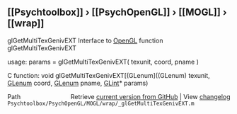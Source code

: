 ## [[Psychtoolbox]] &#8250; [[PsychOpenGL]] &#8250; [[MOGL]] &#8250; [[wrap]]

glGetMultiTexGenivEXT  Interface to [OpenGL](OpenGL) function glGetMultiTexGenivEXT  
  
usage:  params = glGetMultiTexGenivEXT( texunit, coord, pname )  
  
C function:  void glGetMultiTexGenivEXT[(GLenum]((GLenum) texunit, [GLenum](GLenum) coord, [GLenum](GLenum) pname, [GLint](GLint)\* params)  




<div class="code_header" style="text-align:right;">
  <span style="float:left;">Path&nbsp;&nbsp;</span> <span class="counter">Retrieve <a href=
  "https://raw.github.com/Psychtoolbox-3/Psychtoolbox-3/beta/Psychtoolbox/PsychOpenGL/MOGL/wrap/_glGetMultiTexGenivEXT.m">current version from GitHub</a> | View <a href=
  "https://github.com/Psychtoolbox-3/Psychtoolbox-3/commits/beta/Psychtoolbox/PsychOpenGL/MOGL/wrap/_glGetMultiTexGenivEXT.m">changelog</a></span>
</div>
<div class="code">
  <code>Psychtoolbox/PsychOpenGL/MOGL/wrap/_glGetMultiTexGenivEXT.m</code>
</div>

